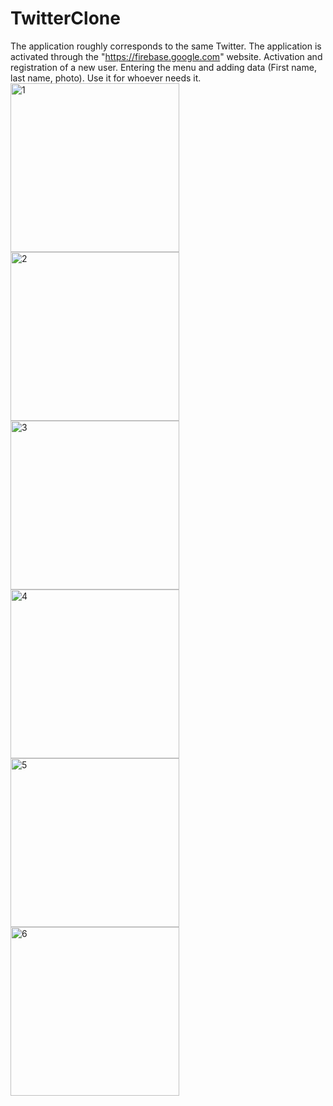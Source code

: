 # TwitterClone
The application roughly corresponds to the same Twitter.
The application is activated through the "https://firebase.google.com" website.
Activation and registration of a new user.
Entering the menu and adding data (First name, last name, photo).
Use it for whoever needs it.
<img width="270" alt="1" src="https://github.com/NikolayGrinko/TwitterClone/assets/112849355/dd8afab5-fdc2-47f6-bfa1-dd3eaa09c86b">
<img width="270" alt="2" src="https://github.com/NikolayGrinko/TwitterClone/assets/112849355/58ac611f-2b54-483e-9feb-c36a87ce4a46">
<img width="270" alt="3" src="https://github.com/NikolayGrinko/TwitterClone/assets/112849355/7d1efb65-571f-45e5-9e94-485c8e5580c4">
<img width="270" alt="4" src="https://github.com/NikolayGrinko/TwitterClone/assets/112849355/1a0e762b-bdc5-4e5a-b67f-d110d23ce458">
<img width="270" alt="5" src="https://github.com/NikolayGrinko/TwitterClone/assets/112849355/04b57a5d-9c63-4146-a854-0faf4b105fd9">
<img width="270" alt="6" src="https://github.com/NikolayGrinko/TwitterClone/assets/112849355/a772b6b5-85f9-45bb-8fd3-4654a85cafeb">
